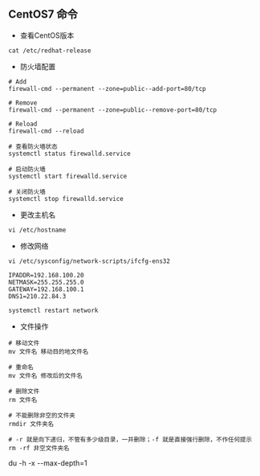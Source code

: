 ## CentOS7 命令

- 查看CentOS版本

~~~shell
cat /etc/redhat-release
~~~



- 防火墙配置

~~~shell
# Add
firewall-cmd --permanent --zone=public--add-port=80/tcp

# Remove
firewall-cmd --permanent --zone=public--remove-port=80/tcp

# Reload
firewall-cmd --reload

# 查看防火墙状态
systemctl status firewalld.service

# 启动防火墙
systemctl start firewalld.service

# 关闭防火墙
systemctl stop firewalld.service
~~~



- 更改主机名

~~~shell
vi /etc/hostname 
~~~



- 修改网络

~~~shell
vi /etc/sysconfig/network-scripts/ifcfg-ens32 

IPADDR=192.168.100.20
NETMASK=255.255.255.0
GATEWAY=192.168.100.1
DNS1=210.22.84.3

systemctl restart network
~~~



- 文件操作

~~~shell
# 移动文件
mv 文件名 移动目的地文件名

# 重命名
mv 文件名 修改后的文件名

# 删除文件
rm 文件名

# 不能删除非空的文件夹
rmdir 文件夹名 

# -r 就是向下递归，不管有多少级目录，一并删除；-f 就是直接强行删除，不作任何提示
rm -rf 非空文件夹名
~~~



du -h -x --max-depth=1